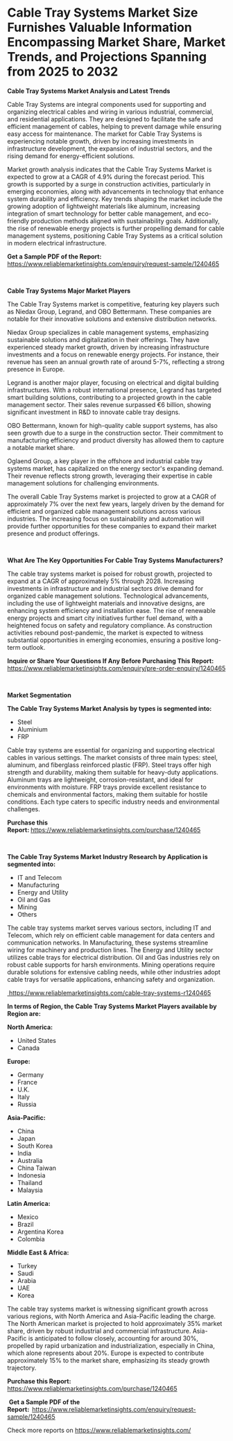 <p><h1>Cable Tray Systems Market Size Furnishes Valuable Information Encompassing Market Share, Market Trends, and Projections Spanning from 2025 to 2032</h1></p><p><strong>Cable Tray Systems Market Analysis and Latest Trends</strong></p>
<p><p>Cable Tray Systems are integral components used for supporting and organizing electrical cables and wiring in various industrial, commercial, and residential applications. They are designed to facilitate the safe and efficient management of cables, helping to prevent damage while ensuring easy access for maintenance. The market for Cable Tray Systems is experiencing notable growth, driven by increasing investments in infrastructure development, the expansion of industrial sectors, and the rising demand for energy-efficient solutions.</p><p>Market growth analysis indicates that the Cable Tray Systems Market is expected to grow at a CAGR of 4.9% during the forecast period. This growth is supported by a surge in construction activities, particularly in emerging economies, along with advancements in technology that enhance system durability and efficiency. Key trends shaping the market include the growing adoption of lightweight materials like aluminum, increasing integration of smart technology for better cable management, and eco-friendly production methods aligned with sustainability goals. Additionally, the rise of renewable energy projects is further propelling demand for cable management systems, positioning Cable Tray Systems as a critical solution in modern electrical infrastructure.</p></p>
<p><strong>Get a Sample PDF of the Report:&nbsp;</strong> <a href="https://www.reliablemarketinsights.com/enquiry/request-sample/1240465?utm_campaign=3291&utm_medium=2&utm_source=Github&utm_content=ia&utm_term=02042025&utm_id=cable-tray-systems">https://www.reliablemarketinsights.com/enquiry/request-sample/1240465</a></p>
<p>&nbsp;</p>
<p><strong>Cable Tray Systems Major Market Players</strong></p>
<p><p>The Cable Tray Systems market is competitive, featuring key players such as Niedax Group, Legrand, and OBO Bettermann. These companies are notable for their innovative solutions and extensive distribution networks.</p><p>Niedax Group specializes in cable management systems, emphasizing sustainable solutions and digitalization in their offerings. They have experienced steady market growth, driven by increasing infrastructure investments and a focus on renewable energy projects. For instance, their revenue has seen an annual growth rate of around 5-7%, reflecting a strong presence in Europe.</p><p>Legrand is another major player, focusing on electrical and digital building infrastructures. With a robust international presence, Legrand has targeted smart building solutions, contributing to a projected growth in the cable management sector. Their sales revenue surpassed €6 billion, showing significant investment in R&D to innovate cable tray designs.</p><p>OBO Bettermann, known for high-quality cable support systems, has also seen growth due to a surge in the construction sector. Their commitment to manufacturing efficiency and product diversity has allowed them to capture a notable market share.</p><p>Oglaend Group, a key player in the offshore and industrial cable tray systems market, has capitalized on the energy sector's expanding demand. Their revenue reflects strong growth, leveraging their expertise in cable management solutions for challenging environments.</p><p>The overall Cable Tray Systems market is projected to grow at a CAGR of approximately 7% over the next few years, largely driven by the demand for efficient and organized cable management solutions across various industries. The increasing focus on sustainability and automation will provide further opportunities for these companies to expand their market presence and product offerings.</p></p>
<p>&nbsp;</p>
<p><strong>What Are The Key Opportunities For Cable Tray Systems Manufacturers?</strong></p>
<p><p>The cable tray systems market is poised for robust growth, projected to expand at a CAGR of approximately 5% through 2028. Increasing investments in infrastructure and industrial sectors drive demand for organized cable management solutions. Technological advancements, including the use of lightweight materials and innovative designs, are enhancing system efficiency and installation ease. The rise of renewable energy projects and smart city initiatives further fuel demand, with a heightened focus on safety and regulatory compliance. As construction activities rebound post-pandemic, the market is expected to witness substantial opportunities in emerging economies, ensuring a positive long-term outlook.</p></p>
<p><strong>Inquire or Share Your Questions If Any Before Purchasing This Report:</strong> <a href="https://www.reliablemarketinsights.com/enquiry/pre-order-enquiry/1240465?utm_campaign=3291&utm_medium=2&utm_source=Github&utm_content=ia&utm_term=02042025&utm_id=cable-tray-systems">https://www.reliablemarketinsights.com/enquiry/pre-order-enquiry/1240465</a></p>
<p>&nbsp;</p>
<p><strong>Market Segmentation</strong></p>
<p><strong>The Cable Tray Systems Market Analysis by types is segmented into:</strong></p>
<p><ul><li>Steel</li><li>Aluminium</li><li>FRP</li></ul></p>
<p><p>Cable tray systems are essential for organizing and supporting electrical cables in various settings. The market consists of three main types: steel, aluminum, and fiberglass reinforced plastic (FRP). Steel trays offer high strength and durability, making them suitable for heavy-duty applications. Aluminum trays are lightweight, corrosion-resistant, and ideal for environments with moisture. FRP trays provide excellent resistance to chemicals and environmental factors, making them suitable for hostile conditions. Each type caters to specific industry needs and environmental challenges.</p></p>
<p><strong>Purchase this Report:&nbsp;</strong><a href="https://www.reliablemarketinsights.com/purchase/1240465?utm_campaign=3291&utm_medium=2&utm_source=Github&utm_content=ia&utm_term=02042025&utm_id=cable-tray-systems">https://www.reliablemarketinsights.com/purchase/1240465</a></p>
<p>&nbsp;</p>
<p><strong>The Cable Tray Systems Market Industry Research by Application is segmented into:</strong></p>
<p><ul><li>IT and Telecom</li><li>Manufacturing</li><li>Energy and Utility</li><li>Oil and Gas</li><li>Mining</li><li>Others</li></ul></p>
<p><p>The cable tray systems market serves various sectors, including IT and Telecom, which rely on efficient cable management for data centers and communication networks. In Manufacturing, these systems streamline wiring for machinery and production lines. The Energy and Utility sector utilizes cable trays for electrical distribution. Oil and Gas industries rely on robust cable supports for harsh environments. Mining operations require durable solutions for extensive cabling needs, while other industries adopt cable trays for versatile applications, enhancing safety and organization.</p></p>
<p><a href="https://www.reliablemarketinsights.com/cable-tray-systems-r1240465?utm_campaign=3291&utm_medium=2&utm_source=Github&utm_content=ia&utm_term=02042025&utm_id=cable-tray-systems">&nbsp;https://www.reliablemarketinsights.com/cable-tray-systems-r1240465</a></p>
<p><strong>In terms of Region, the Cable Tray Systems Market Players available by Region are:</strong></p>
<p>
    <p> <strong> North America: </strong>
        <ul>
            <li>United States</li>
            <li>Canada</li>
        </ul>
        </p> 
    <p> <strong> Europe: </strong>
        <ul>
            <li>Germany</li>
            <li>France</li>
            <li>U.K.</li>
            <li>Italy</li>
            <li>Russia</li>
        </ul>
        </p> 
    <p> <strong> Asia-Pacific: </strong>
        <ul>
            <li>China</li>
            <li>Japan</li>
            <li>South Korea</li>
            <li>India</li>
            <li>Australia</li>
            <li>China Taiwan</li>
            <li>Indonesia</li>
            <li>Thailand</li>
            <li>Malaysia</li>
        </ul>
        </p> 
    <p> <strong> Latin America: </strong>
        <ul>
            <li>Mexico</li>
            <li>Brazil</li>
            <li>Argentina Korea</li>
            <li>Colombia</li>
        </ul>
        </p> 
    <p> <strong> Middle East & Africa: </strong>
        <ul>
            <li>Turkey</li>
            <li>Saudi</li>
            <li>Arabia</li>
            <li>UAE</li>
            <li>Korea</li>
        </ul>
    </p>
    </p>
<p><p>The cable tray systems market is witnessing significant growth across various regions, with North America and Asia-Pacific leading the charge. The North American market is projected to hold approximately 35% market share, driven by robust industrial and commercial infrastructure. Asia-Pacific is anticipated to follow closely, accounting for around 30%, propelled by rapid urbanization and industrialization, especially in China, which alone represents about 20%. Europe is expected to contribute approximately 15% to the market share, emphasizing its steady growth trajectory.</p></p>
<p><strong>Purchase this Report: </strong><a href="https://www.reliablemarketinsights.com/purchase/1240465?utm_campaign=3291&utm_medium=2&utm_source=Github&utm_content=ia&utm_term=02042025&utm_id=cable-tray-systems">https://www.reliablemarketinsights.com/purchase/1240465</a></p>
<p>&nbsp;<strong>Get a Sample PDF of the Report:&nbsp;&nbsp;</strong><a href="https://www.reliablemarketinsights.com/enquiry/request-sample/1240465?utm_campaign=3291&utm_medium=2&utm_source=Github&utm_content=ia&utm_term=02042025&utm_id=cable-tray-systems">https://www.reliablemarketinsights.com/enquiry/request-sample/1240465</a></p>
<p><strong></strong></p>
<p>Check more reports on <a href="https://www.reliablemarketinsights.com/?utm_campaign=3291&utm_medium=2&utm_source=Github&utm_content=ia&utm_term=02042025&utm_id=cable-tray-systems">https://www.reliablemarketinsights.com/</a></p>